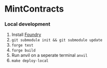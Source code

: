 # MintContracts

### Local development

1. Install [Foundry](https://github.com/foundry-rs/foundry)
1. `git submodule init && git submodule update`
1. `forge test`
1. `forge build`
1. Run anvil on a seperate terminal `anvil`
1. `make deploy-local`